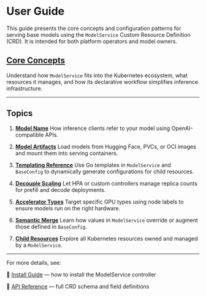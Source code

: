 # User Guide

This guide presents the core concepts and configuration patterns for serving base models using the `ModelService` Custom Resource Definition (CRD). It is intended for both platform operators and model owners.

## [Core Concepts](userguide/core-concepts.md)

Understand how `ModelService` fits into the Kubernetes ecosystem, what resources it manages, and how its declarative workflow simplifies inference infrastructure.

---

## Topics

1. **[Model Name](userguide/model-name.md)**
   How inference clients refer to your model using OpenAI-compatible APIs.

2. **[Model Artifacts](userguide/model-artifacts.md)**
   Load models from Hugging Face, PVCs, or OCI images and mount them into serving containers.

3. **[Templating Reference](userguide/templating-reference.md)**
   Use Go templates in `ModelService` and `BaseConfig` to dynamically generate configurations for child resources.

4. **[Decouple Scaling](userguide/decouple-scaling.md)**
   Let HPA or custom controllers manage replica counts for prefill and decode deployments.

5. **[Accelerator Types](userguide/accelerator-types.md)**
   Target specific GPU types using node labels to ensure models run on the right hardware.

6. **[Semantic Merge](userguide/semantic-merge.md)**
   Learn how values in `ModelService` override or augment those defined in `BaseConfig`.

7. **[Child Resources](userguide/resources-owned.md)**
   Explore all Kubernetes resources owned and managed by a `ModelService`.

---

For more details, see:

📄 [Install Guide](../install.md) — how to install the ModelService controller

📘 [API Reference](../apireference.md) — full CRD schema and field definitions

